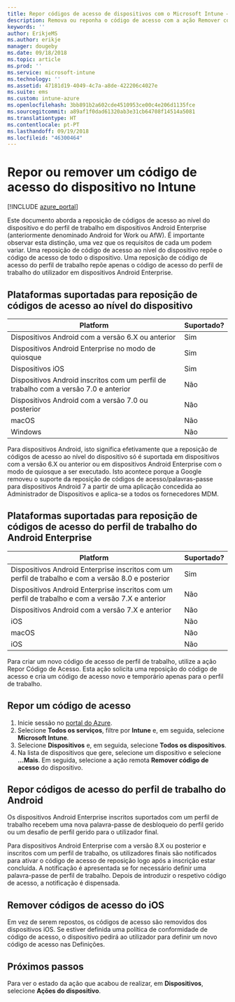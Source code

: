 ```yaml
---
title: Repor códigos de acesso de dispositivos com o Microsoft Intune – Azure | Microsoft Docs
description: Remova ou reponha o código de acesso com a ação Remover código de acesso nos dispositivos dos quais faça a gestão ou monitorização com o Intune.
keywords: ''
author: ErikjeMS
ms.author: erikje
manager: dougeby
ms.date: 09/18/2018
ms.topic: article
ms.prod: ''
ms.service: microsoft-intune
ms.technology: ''
ms.assetid: 47181d19-4049-4c7a-a8de-422206c4027e
ms.suite: ems
ms.custom: intune-azure
ms.openlocfilehash: 3bb891b2a602cde4510953ce00c4e206d1135fce
ms.sourcegitcommit: a89af1f0dad61320ab3e31cb64708f14514a5081
ms.translationtype: HT
ms.contentlocale: pt-PT
ms.lasthandoff: 09/19/2018
ms.locfileid: "46300464"
---
```

# <a name="reset-or-remove-a-device-passcode-in-intune"></a>Repor ou remover um código de acesso do dispositivo no Intune

[!INCLUDE [azure_portal](./includes/azure_portal.md)]

Este documento aborda a reposição de códigos de acesso ao nível do dispositivo e do perfil de trabalho em dispositivos Android Enterprise (anteriormente denominado Android for Work ou AfW). É importante observar esta distinção, uma vez que os requisitos de cada um podem variar. Uma reposição de código de acesso ao nível do dispositivo repõe o código de acesso de todo o dispositivo. Uma reposição de código de acesso do perfil de trabalho repõe apenas o código de acesso do perfil de trabalho do utilizador em dispositivos Android Enterprise.

## <a name="supported-platforms-for-device-level-passcode-reset"></a>Plataformas suportadas para reposição de códigos de acesso ao nível do dispositivo

| Platform | Suportado? |
| ---- | ---- |
| Dispositivos Android com a versão 6.X ou anterior | Sim |
| Dispositivos Android Enterprise no modo de quiosque | Sim |
| Dispositivos iOS | Sim |
| Dispositivos Android inscritos com um perfil de trabalho com a versão 7.0 e anterior | Não |
| Dispositivos Android com a versão 7.0 ou posterior | Não |
| macOS | Não |
| Windows | Não |

Para dispositivos Android, isto significa efetivamente que a reposição de códigos de acesso ao nível do dispositivo só é suportada em dispositivos com a versão 6.X ou anterior ou em dispositivos Android Enterprise com o modo de quiosque a ser executado. Isto acontece porque a Google removeu o suporte da reposição de códigos de acesso/palavras-passe para dispositivos Android 7 a partir de uma aplicação concedida ao Administrador de Dispositivos e aplica-se a todos os fornecedores MDM.

## <a name="supported-platforms-for-android-enterprise-work-profile-passcode-reset"></a>Plataformas suportadas para reposição de códigos de acesso do perfil de trabalho do Android Enterprise

| Platform | Suportado? |
| ---- | ---- |
| Dispositivos Android Enterprise inscritos com um perfil de trabalho e com a versão 8.0 e posterior | Sim |
| Dispositivos Android Enterprise inscritos com um perfil de trabalho e com a versão 7.X e anterior | Não |
| Dispositivos Android com a versão 7.X e anterior | Não |
| iOS | Não |
| macOS | Não |
| iOS | Não |

Para criar um novo código de acesso de perfil de trabalho, utilize a ação Repor Código de Acesso. Esta ação solicita uma reposição do código de acesso e cria um código de acesso novo e temporário apenas para o perfil de trabalho. 

## <a name="reset-a-passcode"></a>Repor um código de acesso

1. Inicie sessão no [portal do Azure](https://portal.azure.com).
2. Selecione **Todos os serviços**, filtre por **Intune** e, em seguida, selecione **Microsoft Intune**.
3. Selecione **Dispositivos** e, em seguida, selecione **Todos os dispositivos**.
4. Na lista de dispositivos que gere, selecione um dispositivo e selecione **…Mais**. Em seguida, selecione a ação remota **Remover código de acesso** do dispositivo.

## <a name="reset-android-work-profile-passcodes"></a>Repor códigos de acesso do perfil de trabalho do Android

Os dispositivos Android Enterprise inscritos suportados com um perfil de trabalho recebem uma nova palavra-passe de desbloqueio do perfil gerido ou um desafio de perfil gerido para o utilizador final.

Para dispositivos Android Enterprise com a versão 8.X ou posterior e inscritos com um perfil de trabalho, os utilizadores finais são notificados para ativar o código de acesso de reposição logo após a inscrição estar concluída. A notificação é apresentada se for necessário definir uma palavra-passe de perfil de trabalho. Depois de introduzir o respetivo código de acesso, a notificação é dispensada.


## <a name="remove-ios-passcodes"></a>Remover códigos de acesso do iOS

Em vez de serem repostos, os códigos de acesso são removidos dos dispositivos iOS. Se estiver definida uma política de conformidade de código de acesso, o dispositivo pedirá ao utilizador para definir um novo código de acesso nas Definições.

## <a name="next-steps"></a>Próximos passos

Para ver o estado da ação que acabou de realizar, em **Dispositivos**, selecione **Ações do dispositivo**.
